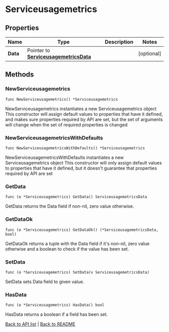 # Serviceusagemetrics

## Properties

Name | Type | Description | Notes
------------ | ------------- | ------------- | -------------
**Data** | Pointer to [**ServiceusagemetricsData**](ServiceusagemetricsData.md) |  | [optional] 

## Methods

### NewServiceusagemetrics

`func NewServiceusagemetrics() *Serviceusagemetrics`

NewServiceusagemetrics instantiates a new Serviceusagemetrics object
This constructor will assign default values to properties that have it defined,
and makes sure properties required by API are set, but the set of arguments
will change when the set of required properties is changed

### NewServiceusagemetricsWithDefaults

`func NewServiceusagemetricsWithDefaults() *Serviceusagemetrics`

NewServiceusagemetricsWithDefaults instantiates a new Serviceusagemetrics object
This constructor will only assign default values to properties that have it defined,
but it doesn't guarantee that properties required by API are set

### GetData

`func (o *Serviceusagemetrics) GetData() ServiceusagemetricsData`

GetData returns the Data field if non-nil, zero value otherwise.

### GetDataOk

`func (o *Serviceusagemetrics) GetDataOk() (*ServiceusagemetricsData, bool)`

GetDataOk returns a tuple with the Data field if it's non-nil, zero value otherwise
and a boolean to check if the value has been set.

### SetData

`func (o *Serviceusagemetrics) SetData(v ServiceusagemetricsData)`

SetData sets Data field to given value.

### HasData

`func (o *Serviceusagemetrics) HasData() bool`

HasData returns a boolean if a field has been set.


[Back to API list](../README.md#documentation-for-api-endpoints) | [Back to README](../README.md)


